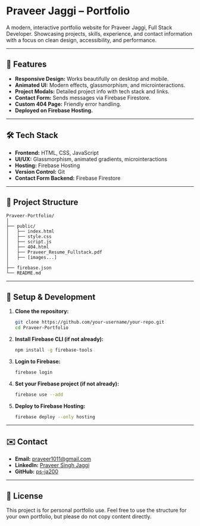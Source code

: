 # Praveer Jaggi – Portfolio

A modern, interactive portfolio website for Praveer Jaggi, Full Stack Developer. Showcasing projects, skills, experience, and contact information with a focus on clean design, accessibility, and performance.

---

## 🚀 Features

- **Responsive Design:** Works beautifully on desktop and mobile.
- **Animated UI:** Modern effects, glassmorphism, and microinteractions.
- **Project Modals:** Detailed project info with tech stack and links.
- **Contact Form:** Sends messages via Firebase Firestore.
- **Custom 404 Page:** Friendly error handling.
- **Deployed on Firebase Hosting.**

---

## 🛠️ Tech Stack

- **Frontend:** HTML, CSS, JavaScript
- **UI/UX:** Glassmorphism, animated gradients, microinteractions
- **Hosting:** Firebase Hosting
- **Version Control:** Git
- **Contact Form Backend:** Firebase Firestore

---

## 📁 Project Structure

```
Praveer-Portfolio/
│
├── public/
│   ├── index.html
│   ├── style.css
│   ├── script.js
│   ├── 404.html
│   ├── Praveer_Resume_Fullstack.pdf
│   ├── [images...]
│
├── firebase.json
└── README.md
```

---

## 🔧 Setup & Development

1. **Clone the repository:**
   ```sh
   git clone https://github.com/your-username/your-repo.git
   cd Praveer-Portfolio
   ```

2. **Install Firebase CLI (if not already):**
   ```sh
   npm install -g firebase-tools
   ```

3. **Login to Firebase:**
   ```sh
   firebase login
   ```

4. **Set your Firebase project (if not already):**
   ```sh
   firebase use --add
   ```

5. **Deploy to Firebase Hosting:**
   ```sh
   firebase deploy --only hosting
   ```

---

## ✉️ Contact

- **Email:** praveer1011@gmail.com
- **LinkedIn:** [Praveer Singh Jaggi](https://www.linkedin.com/in/praveer-singh-j-b76306245)
- **GitHub:** [ps-ja200](https://github.com/ps-ja200)

---

## 📄 License

This project is for personal portfolio use. Feel free to use the structure for your own portfolio, but please do not copy content directly. 
